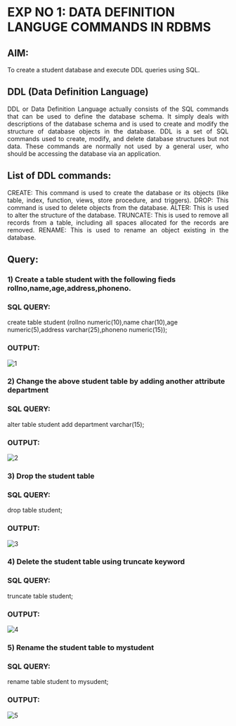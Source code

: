 # EXP NO 1: DATA DEFINITION LANGUGE COMMANDS IN RDBMS

## AIM:
To create a student database and execute DDL queries using SQL.


## DDL (Data Definition Language)
<div align="justify">
DDL or Data Definition Language actually consists of the SQL commands that can be used to define the database schema. It simply deals with descriptions of the database schema and is used to create and modify the structure of database objects in the database. DDL is a set of SQL commands used to create, modify, and delete database structures but not data. These commands are normally not used by a general user, who should be accessing the database via an application.
</div>
 
## List of DDL commands: 
<div align="justify">
CREATE: This command is used to create the database or its objects (like table, index, function, views, store procedure, and triggers).
DROP: This command is used to delete objects from the database.
ALTER: This is used to alter the structure of the database.
TRUNCATE: This is used to remove all records from a table, including all spaces allocated for the records are removed.
RENAME: This is used to rename an object existing in the database.
</div>

## Query:
### 1) Create a table student with the following fieds rollno,name,age,address,phoneno.

### SQL QUERY: 
create table student (rollno numeric(10),name char(10),age numeric(5),address varchar(25),phoneno numeric(15));

### OUTPUT:
![1](https://github.com/Divya110205/G2_DBMS/assets/119404855/191b59d6-f02a-4bd5-8265-ffedd74c6bac)

### 2) Change the above student table by adding another attribute department

### SQL QUERY: 
alter table student add department varchar(15);

### OUTPUT:
![2](https://github.com/Divya110205/G2_DBMS/assets/119404855/6489175b-8d57-47b1-9cda-b30ea6707958)

### 3) Drop the student table
 
### SQL QUERY: 
drop table student;

### OUTPUT:
![3](https://github.com/Divya110205/G2_DBMS/assets/119404855/811cefb1-61b4-4686-98c2-a769575fc617)

### 4) Delete the student table using truncate keyword

### SQL QUERY: 
truncate table student;

### OUTPUT:
![4](https://github.com/Divya110205/G2_DBMS/assets/119404855/d531b49c-230d-4233-804d-7022316880e3)

### 5) Rename the student table to mystudent

### SQL QUERY: 
rename table student to mysudent;

### OUTPUT:
![5](https://github.com/Divya110205/G2_DBMS/assets/119404855/e1dd2d71-fa17-47d8-a546-e85999b1a75d)
